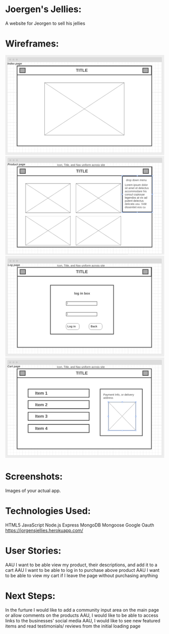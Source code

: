 Joergen's Jellies:
=====
A website for Jeorgen to sell his jellies 

Wireframes:
=====
![wireframe](public/images/wireframe1.png "index/title page")
![wireframe](public/images/wireframe2.png "product page")
![wireframe](public/images/wireframe3.png "log page")
![wireframe](public/images/wireframe4.png "cart page")

Screenshots:
===== 
Images of your actual app.

Technologies Used:
=====
HTML5
JavaScript
Node.js
Express
MongoDB
Mongoose
Google Oauth
https://jorgensjellies.herokuapp.com/

User Stories: 
=====
AAU I want to be able view my product, their descriptions, and add it to a cart
AAU I want to be able to log in to purchase above product
AAU I want to be able to view my cart if I leave the page without purchasing anything

Next Steps:
=====
In the furture I would like to add a community input area on the main page or allow comments on the products
AAU, I would like to be able to access links to the businesses' social media 
AAU, I would like to see new featured items and read testimonials/ reviews from the initial loading page
 